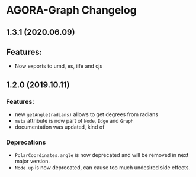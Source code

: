 # AGORA-Graph Changelog

## 1.3.1 (2020.06.09)

## Features: 

- Now exports to umd, es, iife and cjs

## 1.2.0 (2019.10.11)

### Features:

- new `getAngle(radians)` allows to get degrees from radians
- `meta` attribute is now part of `Node`, `Edge` and `Graph`
- documentation was updated, kind of

### Deprecations

- `PolarCoordinates.angle` is now deprecated and will be removed in next major version.
- `Node.up` is now deprecated, can cause too much undesired side effects.
